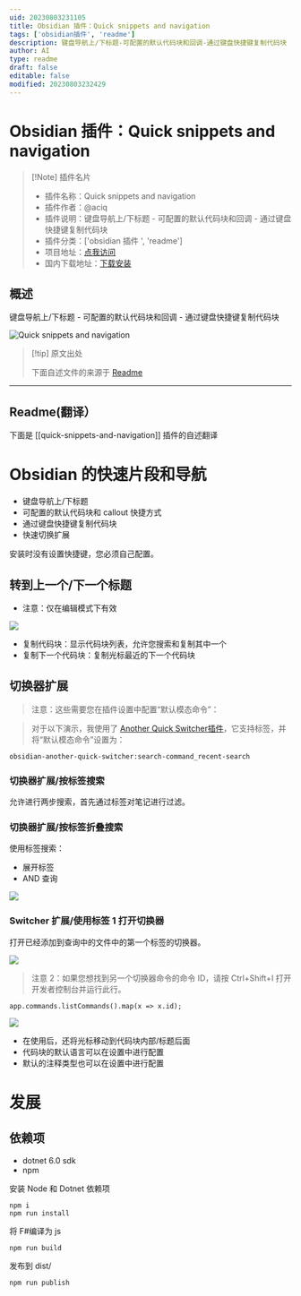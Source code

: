 ```yaml
---
uid: 20230803231105
title: Obsidian 插件：Quick snippets and navigation
tags: ['obsidian插件', 'readme']
description: 键盘导航上/下标题-可配置的默认代码块和回调-通过键盘快捷键复制代码块
author: AI
type: readme
draft: false
editable: false
modified: 20230803232429
---
```


# Obsidian 插件：Quick snippets and navigation

> [!Note] 插件名片
> - 插件名称：Quick snippets and navigation
> - 插件作者：@aciq
> - 插件说明：键盘导航上/下标题 - 可配置的默认代码块和回调 - 通过键盘快捷键复制代码块
> - 插件分类：['obsidian 插件 ', 'readme']
> - 项目地址：[点我访问](https://github.com/aciq/obsidian-keyboard-shortcuts)
> - 国内下载地址：[下载安装](https://pkmer.cn/products/plugin/pluginMarket/?quick-snippets-and-navigation)

## 概述

键盘导航上/下标题 - 可配置的默认代码块和回调 - 通过键盘快捷键复制代码块

![Quick snippets and navigation](https://cdn.pkmer.cn/covers/quick-snippets-and-navigation.gif!pkmer)

> [!tip] 原文出处
>
>下面自述文件的来源于 [Readme](https://ghproxy.net/https://raw.githubusercontent.com/ieviev/obsidian-keyboard-shortcuts/main/README.md)
>

---

## Readme(翻译）

下面是 [[quick-snippets-and-navigation]] 插件的自述翻译

# Obsidian 的快速片段和导航

- 键盘导航上/下标题
- 可配置的默认代码块和 callout 快捷方式
- 通过键盘快捷键复制代码块
- 快速切换扩展

安装时没有设置快捷键，您必须自己配置。

## 转到上一个/下一个标题

- 注意：仅在编辑模式下有效

![](https://github.com/aciq/obsidian-keyboard-shortcuts/blob/main/_resources/obs-go-to-heading.gif?raw=true)

- 复制代码块：显示代码块列表，允许您搜索和复制其中一个
- 复制下一个代码块：复制光标最近的下一个代码块

## 切换器扩展

> 注意：这些需要您在插件设置中配置“默认模态命令”：

> 对于以下演示，我使用了 [Another Quick Switcher插件](https://github.com/tadashi-aikawa/obsidian-another-quick-switcher)，它支持标签，并将“默认模态命令”设置为：

```
obsidian-another-quick-switcher:search-command_recent-search
```

### 切换器扩展/按标签搜索

允许进行两步搜索，首先通过标签对笔记进行过滤。

### 切换器扩展/按标签折叠搜索

使用标签搜索：

- 展开标签
- AND 查询

![](https://github.com/aciq/obsidian-keyboard-shortcuts/blob/main/_resources/folded-search-by-tag.gif?raw=true)

<!-- ![](_resources/folded-search-by-tag.gif) -->

### Switcher 扩展/使用标签 1 打开切换器

打开已经添加到查询中的文件中的第一个标签的切换器。

![](https://github.com/aciq/obsidian-keyboard-shortcuts/blob/main/_resources/obs-with-tag-1.gif?raw=true)

> 注意 2：如果您想找到另一个切换器命令的命令 ID，请按 Ctrl+Shift+I 打开开发者控制台并运行此行。

```
app.commands.listCommands().map(x => x.id);
```

![](_resources/command-ids.png)

- 在使用后，还将光标移动到代码块内部/标题后面
- 代码块的默认语言可以在设置中进行配置
- 默认的注释类型也可以在设置中进行配置

# 发展

## 依赖项

- dotnet 6.0 sdk
- npm

安装 Node 和 Dotnet 依赖项

```
npm i
npm run install
```

将 F#编译为 js

```
npm run build
```

发布到 dist/

```
npm run publish
```